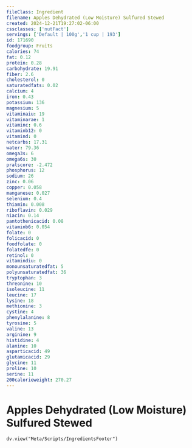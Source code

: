 ```yaml
---
fileClass: Ingredient
filename: Apples Dehydrated (Low Moisture) Sulfured Stewed
created: 2024-12-21T19:27:02-06:00
cssclasses: ['nutFact']
servings: ['Default | 100g','1 cup | 193']
id: 171690
foodgroup: Fruits
calories: 74
fat: 0.12
protein: 0.28
carbohydrate: 19.91
fiber: 2.6
cholesterol: 0
saturatedfats: 0.02
calcium: 4
iron: 0.43
potassium: 136
magnesium: 5
vitaminaiu: 19
vitaminarae: 1
vitaminc: 0.6
vitaminb12: 0
vitamind: 0
netcarbs: 17.31
water: 79.36
omega3s: 6
omega6s: 30
pralscore: -2.472
phosphorus: 12
sodium: 26
zinc: 0.06
copper: 0.058
manganese: 0.027
selenium: 0.4
thiamin: 0.008
riboflavin: 0.029
niacin: 0.14
pantothenicacid: 0.08
vitaminb6: 0.054
folate: 0
folicacid: 0
foodfolate: 0
folatedfe: 0
retinol: 0
vitamindiu: 0
monounsaturatedfat: 5
polyunsaturatedfat: 36
tryptophan: 3
threonine: 10
isoleucine: 11
leucine: 17
lysine: 18
methionine: 3
cystine: 4
phenylalanine: 8
tyrosine: 5
valine: 13
arginine: 9
histidine: 4
alanine: 10
asparticacid: 49
glutamicacid: 29
glycine: 11
proline: 10
serine: 11
200calorieweight: 270.27
---
```


# Apples Dehydrated (Low Moisture) Sulfured Stewed

```dataviewjs
dv.view("Meta/Scripts/IngredientsFooter")
```